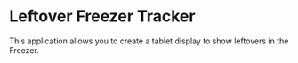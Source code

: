 # Leftover Freezer Tracker

This application allows you to create a tablet display to show leftovers in the Freezer. 


